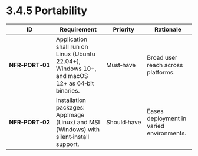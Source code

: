# 3.4.5 Portability

| ID              | Requirement                                                                                    | Priority    | Rationale                                |
| --------------- | ---------------------------------------------------------------------------------------------- | ----------- | ---------------------------------------- |
| <a id="nfrPort01">**NFR‑PORT‑01**</a> | Application shall run on Linux (Ubuntu 22.04+), Windows 10+, and macOS 12+ as 64‑bit binaries. | Must‑have   | Broad user reach across platforms.       |
| <a id="nfrPort02">**NFR‑PORT‑02**</a> | Installation packages: AppImage (Linux) and MSI (Windows) with silent‑install support.         | Should‑have | Eases deployment in varied environments. |